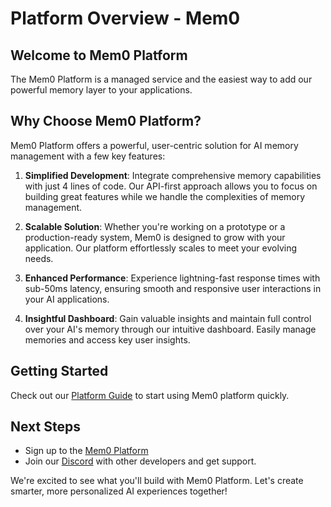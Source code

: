 # Platform Overview - Mem0

## Welcome to Mem0 Platform

The Mem0 Platform is a managed service and the easiest way to add our powerful memory layer to your applications.

## Why Choose Mem0 Platform?

Mem0 Platform offers a powerful, user-centric solution for AI memory management with a few key features:

1. **Simplified Development**: Integrate comprehensive memory capabilities with just 4 lines of code. Our API-first approach allows you to focus on building great features while we handle the complexities of memory management.

2. **Scalable Solution**: Whether you're working on a prototype or a production-ready system, Mem0 is designed to grow with your application. Our platform effortlessly scales to meet your evolving needs.

3. **Enhanced Performance**: Experience lightning-fast response times with sub-50ms latency, ensuring smooth and responsive user interactions in your AI applications.

4. **Insightful Dashboard**: Gain valuable insights and maintain full control over your AI's memory through our intuitive dashboard. Easily manage memories and access key user insights.

## Getting Started

Check out our [Platform Guide](https://docs.mem0.ai/platform/quickstart) to start using Mem0 platform quickly.

## Next Steps

- Sign up to the [Mem0 Platform](https://mem0.dev/pd)
- Join our [Discord](https://mem0.dev/Did) with other developers and get support.

We're excited to see what you'll build with Mem0 Platform. Let's create smarter, more personalized AI experiences together!
